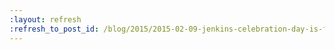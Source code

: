 ```yaml
---
:layout: refresh
:refresh_to_post_id: /blog/2015/2015-02-09-jenkins-celebration-day-is-february-26
---
```

